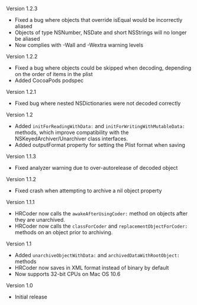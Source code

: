 Version 1.2.3

- Fixed a bug where objects that override isEqual would be incorrectly aliased
- Objects of type NSNumber, NSDate and short NSStrings will no longer be aliased
- Now complies with -Wall and -Wextra warning levels

Version 1.2.2

- Fixed a bug where objects could be skipped when decoding, depending on the order of items in the plist
- Added CocoaPods podspec

Version 1.2.1

- Fixed bug where nested NSDictionaries were not decoded correctly

Version 1.2

- Added `initForReadingWithData:` and `initForWritingWithMutableData:` methods, which improve compatibility with the NSKeyedArchiver/Unarchiver class interfaces.
- Added outputFormat property for setting the Plist format when saving

Version 1.1.3

- Fixed analyzer warning due to over-autorelease of decoded object

Version 1.1.2

- Fixed crash when attempting to archive a nil object property

Version 1.1.1

- HRCoder now calls the `awakeAfterUsingCoder:` method on objects after they are unarchived.
- HRCoder now calls the `classForCoder` and `replacementObjectForCoder:` methods on an object prior to archiving.

Version 1.1

- Added `unarchiveObjectWithData:` and `archivedDataWithRootObject:` methods
- HRCoder now saves in XML format instead of binary by default
- Now supports 32-bit CPUs on Mac OS 10.6

Version 1.0

- Initial release